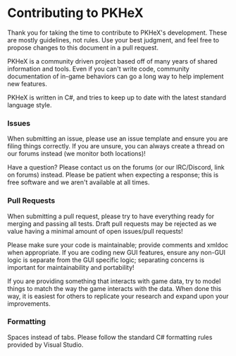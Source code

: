 # Contributing to PKHeX

Thank you for taking the time to contribute to PKHeX's development. These are mostly guidelines, not rules. Use your best judgment, and feel free to propose changes to this document in a pull request.

PKHeX is a community driven project based off of many years of shared information and tools. Even if you can't write code, community documentation of in-game behaviors can go a long way to help implement new features.

PKHeX is written in C#, and tries to keep up to date with the latest standard language style.

### Issues

When submitting an issue, please use an issue template and ensure you are filing things correctly. If you are unsure, you can always create a thread on our forums instead (we monitor both locations)!

Have a question? Please contact us on the forums (or our IRC/Discord, link on forums) instead. Please be patient when expecting a response; this is free software and we aren't available at all times.

### Pull Requests

When submitting a pull request, please try to have everything ready for merging and passing all tests. Draft pull requests may be rejected as we value having a minimal amount of open issues/pull requests!

Please make sure your code is maintainable; provide comments and xmldoc when appropriate. If you are coding new GUI features, ensure any non-GUI logic is separate from the GUI specific logic; separating concerns is important for maintainability and portability!

If you are providing something that interacts with game data, try to model things to match the way the game interacts with the data. When done this way, it is easiest for others to replicate your research and expand upon your improvements.

### Formatting

Spaces instead of tabs. Please follow the standard C# formatting rules provided by Visual Studio.
